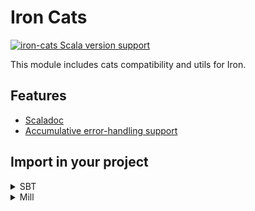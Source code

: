# Iron Cats

[![iron-cats Scala version support](https://index.scala-lang.org/iltotore/iron/iron-cats/latest-by-scala-version.svg)](https://index.scala-lang.org/iltotore/iron/iron-cats)

This module includes cats compatibility and utils for Iron.

## Features

- [Scaladoc](https://iltotore.github.io/iron/scaladoc/api/io/github/iltotore/iron/catsSupport.html)
- [Accumulative error-handling support](https://github.com/Iltotore/iron/wiki/Constraint-Usage#accumulative-failure)

## Import in your project

<details>
<summary>SBT</summary>

```scala
libraryDependencies += "io.github.iltotore" %% "iron-cats" % "version"
```

</details>

<details>
<summary>Mill</summary>

```scala
ivy"io.github.iltotore::iron-cats:version"
```

</details>